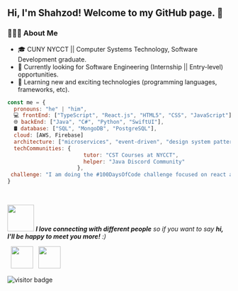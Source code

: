 <h2> Hi, I'm Shahzod! Welcome to my GitHub page. 👋 </h2>

<h3> 👨🏻‍💻 About Me </h3>

- 🎓 CUNY NYCCT || Computer Systems Technology, Software Development graduate.
- 🔭 Currently looking for Software Engineering (Internship || Entry-level) opportunities.
- 🤔 Learning new and exciting technologies (programming languages, frameworks, etc). 

```javascript
const me = {
  pronouns: "he" | "him",
  💻 frontEnd: ["TypeScript", "React.js", "HTML5", "CSS", "JavaScript"],
  🌐 backEnd: ["Java", "C#", "Python", "SwiftUI"],
  🛢 database: ["SQL", "MongoDB", "PostgreSQL"],
  cloud: [AWS, Firebase]
  architecture: ["microservices", "event-driven", "design system pattern", "object oriented design"],
  techCommunities: {
                        tutor: "CST Courses at NYCCT",
                        helper: "Java Discord Community"
                      },
 challenge: "I am doing the #100DaysOfCode challenge focused on react and typescript"
}
```
<br>

<img src="https://media.giphy.com/media/LnQjpWaON8nhr21vNW/giphy.gif" width="60"> <em><b>I love connecting with different people</b> so if you want to say <b>hi, I'll be happy to meet you more!</b> :)</em>
<p>
&nbsp; <a href="https://www.linkedin.com/in/shahzodraufov/" target="_blank" rel="noopener noreferrer"><img src="https://cdn1.iconfinder.com/data/icons/logotypes/32/square-linkedin-256.png" width="50" /></a>
&nbsp; <a href="mailto:shahzodraufov@gmail.com" target="_blank" rel="noopener noreferrer"><img src="https://cdn1.iconfinder.com/data/icons/google-new-logos-1/32/gmail_new_logo-256.png"  width="50" /></a>
</p>

<img src="https://visitor-badge.glitch.me/badge?page_id=shahzodr" alt="visitor badge"/>
